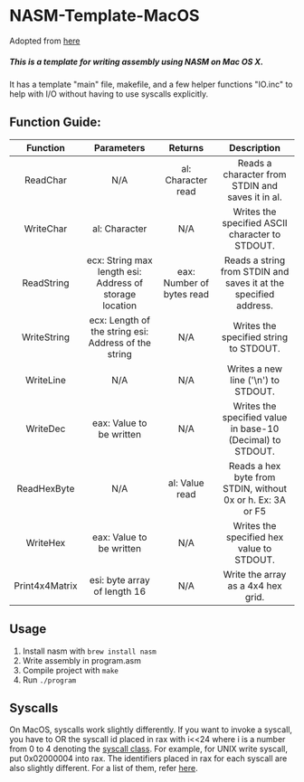 # NASM-Template-MacOS
Adopted from [here](https://github.com/Satharus/NASM-Template)

##### This is a template for writing assembly using NASM on Mac OS X.

It has a template "main" file, makefile, and a few helper functions "IO.inc" to help with I/O without having to use syscalls explicitly.

## Function Guide:

|    Function    |                        Parameters                       |          Returns          |                            Description                           |
|:--------------:|:-------------------------------------------------------:|:-------------------------:|:----------------------------------------------------------------:|
| ReadChar       |                           N/A                           | al: Character read        | Reads a character from STDIN and saves it in al.                 |
| WriteChar      | al: Character                                           |            N/A            | Writes the specified ASCII character to STDOUT.                  |
| ReadString     | ecx: String max length esi: Address of storage location | eax: Number of bytes read | Reads a string from STDIN and saves it at the specified address. |
| WriteString    | ecx: Length of the string esi: Address of the string    |            N/A            | Writes the specified string to STDOUT.                           |
| WriteLine      |                           N/A                           |            N/A            | Writes a new line ('\n') to STDOUT.                              |
| WriteDec       | eax: Value to be written                                |            N/A            | Writes the specified value in base-10 (Decimal) to STDOUT.       |
| ReadHexByte    |                           N/A                           | al: Value read            | Reads a hex byte from STDIN, without 0x or h. Ex: 3A or F5       |
| WriteHex       | eax: Value to be written                                |            N/A            | Writes the specified hex value to STDOUT.                        |
| Print4x4Matrix | esi: byte array of length 16                            |            N/A            | Write the array as a 4x4 hex grid.                               |

## Usage
1. Install nasm with `brew install nasm`
2. Write assembly in program.asm
3. Compile project with `make`
4. Run `./program`

## Syscalls
On MacOS, syscalls work slightly differently. If you want to invoke a syscall, you have to OR the syscall id placed in rax with i<<24
where i is a number from 0 to 4 denoting the [syscall class](https://stackoverflow.com/questions/65528933/why-do-macos-use-absolute-memory-locations-for-system-calls).
For example, for UNIX write syscall, put 0x02000004 into rax.
The identifiers placed in rax for each syscall are also slightly different. For a list of them, refer [here](https://github.com/opensource-apple/xnu/blob/master/bsd/kern/syscalls.master).
